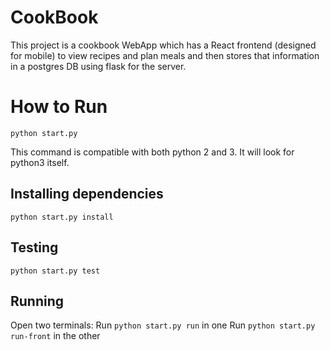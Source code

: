 # CookBook

This project is a cookbook WebApp which has a React frontend (designed for mobile) to view recipes and plan meals and then stores that information in a postgres DB using flask for the server.

# How to Run

`python start.py`

This command is compatible with both python 2 and 3. It will look for python3 itself.

## Installing dependencies
`python start.py install`

## Testing
`python start.py test`

## Running
Open two terminals:
Run `python start.py run` in one
Run `python start.py run-front` in the other
